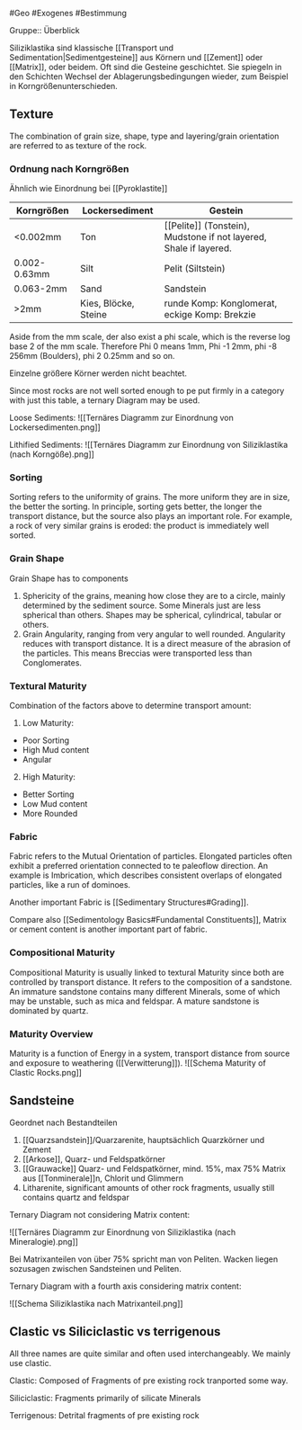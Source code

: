#Geo #Exogenes #Bestimmung 

Gruppe:: Überblick

Siliziklastika sind klassische [[Transport und Sedimentation|Sedimentgesteine]] aus Körnern und [[Zement]] oder [[Matrix]], oder beidem. Oft sind die Gesteine geschichtet. Sie spiegeln in den Schichten Wechsel der Ablagerungsbedingungen wieder, zum Beispiel in Korngrößenunterschieden.

## Texture

The combination of grain size, shape, type and layering/grain orientation are referred to as texture of the rock.

### Ordnung nach Korngrößen

Ähnlich wie Einordnung bei [[Pyroklastite]]

| Korngrößen   | Lockersediment       | Gestein                                       |
| ------------ | -------------------- | --------------------------------------------- |
| <0.002mm     | Ton                  | [[Pelite]] (Tonstein), Mudstone if not layered, Shale if layered.                         |
| 0.002-0.63mm | Silt                 | Pelit (Siltstein)                             |
| 0.063-2mm    | Sand                 | Sandstein                                     |
| >2mm         | Kies, Blöcke, Steine | runde Komp: Konglomerat, eckige Komp: Brekzie |

Aside from the mm scale, der also exist a phi scale, which is the reverse log base 2 of the mm scale. Therefore Phi 0 means 1mm, Phi -1 2mm, phi -8 256mm (Boulders), phi 2 0.25mm and so on.

Einzelne größere Körner werden nicht beachtet.

Since most rocks are not well sorted enough to pe put firmly  in a category with just this table, a ternary Diagram may be used.

Loose Sediments:
![[Ternäres Diagramm zur Einordnung von Lockersedimenten.png]]

Lithified Sediments:
![[Ternäres Diagramm zur Einordnung von Siliziklastika (nach Korngöße).png]]

### Sorting

Sorting refers to the uniformity of grains. The more uniform they are in size, the better the sorting. In principle, sorting gets better, the longer the transport distance, but the source also plays an important role. For example, a rock of very similar grains is eroded: the product is immediately well sorted.

### Grain Shape

Grain Shape has to components

1. Sphericity of the grains, meaning how close they are to a circle, mainly determined by the sediment source. Some Minerals just are less spherical than others. Shapes may be spherical, cylindrical, tabular or others.
2. Grain Angularity, ranging from very angular to well rounded. Angularity reduces with transport distance. It is a direct measure of the abrasion of the particles. This means Breccias were transported less than Conglomerates.

### Textural Maturity

Combination of the factors above to determine transport amount:

1. Low Maturity:
- Poor Sorting
- High Mud content
- Angular
2. High Maturity:
- Better Sorting
- Low Mud content
- More Rounded

### Fabric

Fabric refers to the Mutual Orientation of particles. Elongated particles often exhibit a preferred orientation connected to te paleoflow direction. An example is Imbrication, which describes consistent overlaps of elongated particles, like a run of dominoes.

Another important Fabric is [[Sedimentary Structures#Grading]].

Compare also [[Sedimentology Basics#Fundamental Constituents]], Matrix or cement content is another important part of fabric.

### Compositional Maturity

Compositional Maturity is usually linked to textural Maturity since both are controlled by transport distance. It refers to the composition of a sandstone. An immature sandstone contains many different Minerals, some of which may be unstable, such as mica and feldspar. A mature sandstone is dominated by quartz. 

### Maturity Overview

Maturity is a function of Energy in a system, transport distance from source and exposure to weathering ([[Verwitterung]]).
![[Schema Maturity of Clastic Rocks.png]]

## Sandsteine

Geordnet nach Bestandteilen

1. [[Quarzsandstein]]/Quarzarenite, hauptsächlich Quarzkörner und Zement
2. [[Arkose]], Quarz- und Feldspatkörner
3. [[Grauwacke]] Quarz- und Feldspatkörner, mind. 15%, max 75% Matrix aus [[Tonminerale]]n, Chlorit und Glimmern
4. Litharenite, significant amounts of other rock fragments, usually still contains quartz and feldspar

Ternary Diagram not considering Matrix content:

![[Ternäres Diagramm zur Einordnung von Siliziklastika (nach Mineralogie).png]]

Bei Matrixanteilen von über 75% spricht man von Peliten. Wacken liegen sozusagen zwischen Sandsteinen und Peliten.

Ternary Diagram with a fourth axis considering matrix content:

![[Schema Siliziklastika nach Matrixanteil.png]]

## Clastic vs Siliciclastic vs terrigenous

All three names are quite similar and often used interchangeably. We mainly use clastic.

Clastic: Composed of Fragments of pre existing rock tranported some way.

Siliciclastic: Fragments primarily of silicate Minerals

Terrigenous: Detrital fragments of pre existing rock

